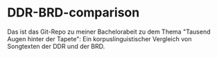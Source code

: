 # DDR-BRD-comparison

Das ist das Git-Repo zu meiner Bachelorabeit zu dem Thema "Tausend Augen hinter der Tapete": Ein korpuslinguistischer Vergleich von Songtexten der DDR und der BRD.


  